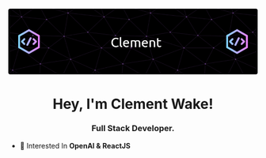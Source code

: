 ![Header](./github-header-image%20(2).png)
<h1 align="center">Hey, I'm Clement Wake!</h1>
<h3 align="center">Full Stack Developer.</h3>

- 📝 Interested In **OpenAI & ReactJS**

<p align="left">
</p>


